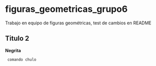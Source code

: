 # figuras_geometricas_grupo6
Trabajo en equipo de figuras geométricas, test de cambios en README
## Titulo 2
**Negrita**
```bash
 comando chulo
```

